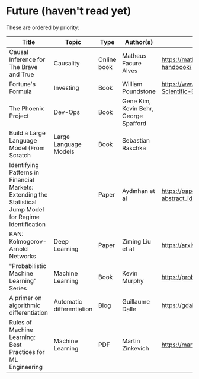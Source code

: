 # Future (haven't read yet)

These are ordered by priority:

| Title                 | Topic            | Type                 | Author(s)        | Link(s)
|-----------------------|------------------|----------------------|------------------|----------------------
| Causal Inference for The Brave and True  | Causality | Online book | Matheus Facure Alves | https://matheusfacure.github.io/python-causality-handbook/
| Fortune's Formula     | Investing        | Book                 | William Poundstone| https://www.amazon.com/Fortunes-Formula-Scientific-Betting-Casinos/dp/B072VX7DCS
| The Phoenix Project   | Dev-Ops          | Book                 | Gene Kim, Kevin Behr, George Spafford | 
| Build a Large Language Model (From Scratch | Large Language Models | Book | Sebastian Raschka | 
| Identifying Patterns in Financial Markets: Extending the Statistical Jump Model for Regime Identification | | Paper | Aydınhan et al | https://papers.ssrn.com/sol3/papers.cfm?abstract_id=4556048
| KAN: Kolmogorov-Arnold Networks | Deep Learning | Paper | Ziming Liu et al | https://arxiv.org/abs/2404.19756
| "Probabilistic Machine Learning" Series | Machine Learning | Book | Kevin Murphy | https://probml.github.io/pml-book/
| A primer on algorithmic differentiation | Automatic differentiation | Blog | Guillaume Dalle | https://gdalle.github.io/AutodiffTutorial/
| Rules of Machine Learning: Best Practices for ML Engineering | Machine Learning | PDF | Martin Zinkevich | https://martin.zinkevich.org/rules_of_ml/rules_of_ml.pdf


